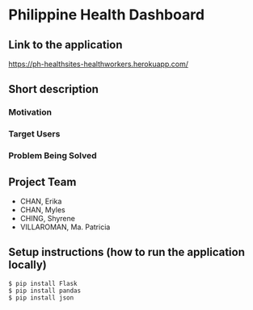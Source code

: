 # Philippine Health Dashboard

## Link to the application
https://ph-healthsites-healthworkers.herokuapp.com/

## Short description 
### Motivation

### Target Users

### Problem Being Solved

## Project Team
- CHAN, Erika
- CHAN, Myles
- CHING, Shyrene
- VILLAROMAN, Ma. Patricia

## Setup instructions (how to run the application locally)
```
$ pip install Flask
$ pip install pandas
$ pip install json
```